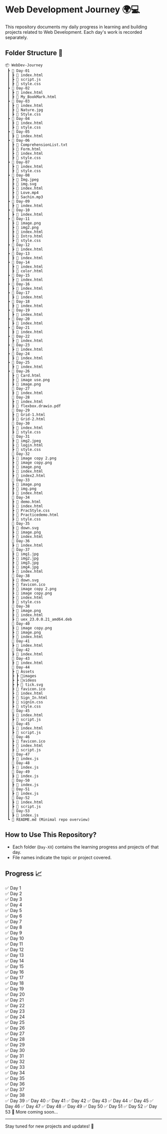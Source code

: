 # Web Development Journey 🌍💻

This repository documents my daily progress in learning and building projects related to Web Development. Each day's work is recorded separately.

## Folder Structure 📂

```
📦 WebDev-Journey  
 ┣ 📂 Day-01  
 ┃ ┣ 📜 index.html  
 ┃ ┣ 📜 script.js  
 ┃ ┣ 📜 style.css  
 ┣ 📂 Day-02  
 ┃ ┣ 📜 index.html  
 ┃ ┣ 📜 My_BookMark.html
 ┣ 📂 Day-03  
 ┃ ┣ 📜 index.html  
 ┃ ┣ 📜 Nature.jpg  
 ┃ ┣ 📜 Style.css  
 ┣ 📂 Day-04  
 ┃ ┣ 📜 index.html  
 ┃ ┣ 📜 style.css  
 ┣ 📂 Day-05  
 ┃ ┣ 📜 index.html 
 ┣ 📂 Day-06  
 ┃ ┣ 📜 ComprehensionList.txt
 ┃ ┣ 📜 Form.html
 ┃ ┣ 📜 index.html
 ┃ ┣ 📜 style.css
 ┣ 📂 Day-07  
 ┃ ┣ 📜 index.html
 ┃ ┣ 📜 style.css
 ┣ 📂 Day-08  
 ┃ ┣ 📜 Img.jpeg
 ┃ ┣ 📜 img.svg
 ┃ ┣ 📜 index.html
 ┃ ┣ 📜 Love.mp4
 ┃ ┣ 📜 Sachin.mp3
 ┣ 📂 Day-09  
 ┃ ┣ 📜 index.html
 ┣ 📂 Day-10  
 ┃ ┣ 📜 index.html
 ┣ 📂 Day-11  
 ┃ ┣ 📜 image.png
 ┃ ┣ 📜 img2.png
 ┃ ┣ 📜 index.html
 ┃ ┣ 📜 Intro.html
 ┃ ┣ 📜 style.css
 ┣ 📂 Day-12  
 ┃ ┣ 📜 index.html
 ┣ 📂 Day-13  
 ┃ ┣ 📜 index.html
 ┣ 📂 Day-14  
 ┃ ┣ 📜 index.html
 ┃ ┣ 📜 color.html
 ┣ 📂 Day-15  
 ┃ ┣ 📜 index.html
 ┣ 📂 Day-16  
 ┃ ┣ 📜 index.html
 ┣ 📂 Day-17  
 ┃ ┣ 📜 index.html
 ┣ 📂 Day-18  
 ┃ ┣ 📜 index.html
 ┣ 📂 Day-19  
 ┃ ┣ 📜 index.html
 ┣ 📂 Day-20 
 ┃ ┣ 📜 index.html
 ┣ 📂 Day-21
 ┃ ┣ 📜 index.html
 ┣ 📂 Day-22
 ┃ ┣ 📜 index.html
 ┣ 📂 Day-23
 ┃ ┣ 📜 index.html
 ┣ 📂 Day-24
 ┃ ┣ 📜 index.html
 ┣ 📂 Day-25
 ┃ ┣ 📜 index.html
 ┣ 📂 Day-26
 ┃ ┣ 📜 Card.html
 ┃ ┣ 📜 image use.png
 ┃ ┣ 📜 image.png
 ┃ 📂 Day-27
 ┃ ┣ 📜 index.html
 ┃ 📂 Day-28
 ┃ ┣ 📜 index.html
 ┃ ┣ 📜 flexbox.drawio.pdf
 ┃ 📂 Day-29
 ┃ ┣ 📜 Grid-1.html
 ┃ ┣ 📜 Grid-2.html
 ┃ 📂 Day-30
 ┃ ┣ 📜 index.html
 ┃ ┣ 📜 style.css
 ┃ 📂 Day-31
 ┃ ┣ 📜 img2.jpeg
 ┃ ┣ 📜 login.html
 ┃ ┣ 📜 style.css
 ┃ 📂 Day-32
 ┃ ┣ 📜 image copy 2.png 
 ┃ ┣ 📜 image copy.png
 ┃ ┣ 📜 image.png
 ┃ ┣ 📜 index.html
 ┃ ┣ 📜 index2.html
 ┃ 📂 Day-33 
 ┃ ┣ 📜 image.png
 ┃ ┣ 📜 img.png
 ┃ ┣ 📜 index.html
 ┃ 📂 Day-34 
 ┃ ┣ 📜 demo.html
 ┃ ┣ 📜 index.html
 ┃ ┣ 📜 PracStyle.css
 ┃ ┣ 📜 Practicedemo.html
 ┃ ┣ 📜 style.css
 ┃ 📂 Day-35 
 ┃ ┣ 📜 down.svg
 ┃ ┣ 📜 image.png
 ┃ ┣ 📜 index.html
 ┃ 📂 Day-36 
 ┃ ┣ 📜 index.html
 ┃ 📂 Day-37 
 ┃ ┣ 📜 img1.jpg
 ┃ ┣ 📜 img2.jpg
 ┃ ┣ 📜 img3.jpg
 ┃ ┣ 📜 img4.jpg
 ┃ ┣ 📜 index.html
 ┃ 📂 Day-38 
 ┃ ┣ 📜 down.svg
 ┃ ┣ 📜 favicon.ico
 ┃ ┣ 📜 image copy 2.png
 ┃ ┣ 📜 image copy.png
 ┃ ┣ 📜 index.html
 ┃ ┣ 📜 style.css
 ┃ 📂 Day-38 
 ┃ ┣ 📜 image.png
 ┃ ┣ 📜 index.html
 ┃ ┣ 📜 uex_23.0.0.21_amd64.deb
 ┃ 📂 Day-40 
 ┃ ┣ 📜 image copy.png
 ┃ ┣ 📜 image.png
 ┃ ┣ 📜 index.html
 ┃ 📂 Day-41 
 ┃ ┣ 📜 index.html
 ┃ 📂 Day-42 
 ┃ ┣ 📜 index.html
 ┃ 📂 Day-43 
 ┃ ┣ 📜 index.html
 ┃ 📂 Day-44
 ┃ ┣ 📂 Assets
 ┃ ┣ ┣ 📂images
 ┃ ┣ ┣ 📂videos
 ┃ ┣ ┣ 📜 tick.svg
 ┃ ┣ 📜 favicon.ico
 ┃ ┣ 📜 index.html
 ┃ ┣ 📜 Sign_In.html
 ┃ ┣ 📜 signin.css
 ┃ ┣ 📜 style.css 
 ┃ 📂 Day-45 
 ┃ ┣ 📜 index.html
 ┃ ┣ 📜 script.js
 ┃ 📂 Day-45 
 ┃ ┣ 📜 index.html
 ┃ ┣ 📜 script.js
 ┃ 📂 Day-46 
 ┃ ┣ 📜 favicon.ico
 ┃ ┣ 📜 index.html
 ┃ ┣ 📜 script.js
 ┃ 📂 Day-47 
 ┃ ┣ 📜 index.js
 ┃ 📂 Day-48 
 ┃ ┣ 📜 index.js
 ┃ 📂 Day-49
 ┃ ┣ 📜 index.js
 ┃ 📂 Day-50
 ┃ ┣ 📜 index.js
 ┃ 📂 Day-51
 ┃ ┣ 📜 index.js
 ┃ 📂 Day-52
 ┃ ┣ 📜 index.html
 ┃ ┣ 📜 script.js
 ┃ 📂 Day-53
 ┃ ┣ 📜 index.js
 ┗ 📜 README.md (Minimal repo overview)  
```

## How to Use This Repository?  
- Each folder (`Day-XX`) contains the learning progress and projects of that day.  
- File names indicate the topic or project covered.  

## Progress 📈  
✅ Day 1  
✅ Day 2  
✅ Day 3  
✅ Day 4  
✅ Day 5  
✅ Day 6  
✅ Day 7  
✅ Day 8  
✅ Day 9  
✅ Day 10  
✅ Day 11  
✅ Day 12  
✅ Day 13  
✅ Day 14  
✅ Day 15  
✅ Day 16  
✅ Day 17  
✅ Day 18  
✅ Day 19  
✅ Day 20  
✅ Day 21  
✅ Day 22  
✅ Day 23  
✅ Day 24  
✅ Day 25  
✅ Day 26  
✅ Day 27  
✅ Day 28  
✅ Day 29  
✅ Day 30  
✅ Day 31  
✅ Day 32  
✅ Day 33  
✅ Day 34  
✅ Day 35  
✅ Day 36  
✅ Day 37  
✅ Day 38  
✅ Day 39
✅ Day 40
✅ Day 41
✅ Day 42
✅ Day 43
✅ Day 44
✅ Day 45
✅ Day 46
✅ Day 47
✅ Day 48
✅ Day 49
✅ Day 50
✅ Day 51
✅ Day 52
✅ Day 53
🔄 More coming soon...  

---
Stay tuned for new projects and updates! 🚀
